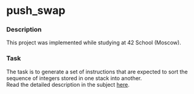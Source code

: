 # push_swap

### Description

This project was implemented while studying at 42 School (Moscow).

### Task

The task is to generate a set of instructions that are expected to sort the sequence of integers stored in one stack into another.  
Read the detailed description in the subject [here](https://github.com/mikhdm/push_swap/blob/master/en.subject.pdf).
